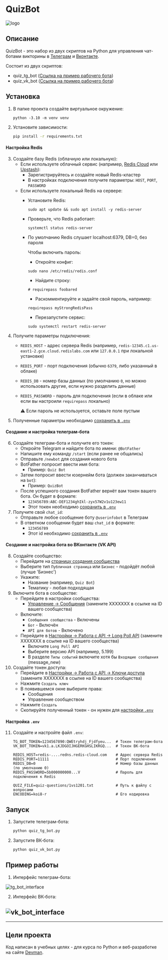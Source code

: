 # QuizBot
![logo](logo.png)

## Описание
QuizBot - это набор из двух скриптов на Python для управления чат-ботами викторины в [Телеграм](https://telegram.org) и [Вконтакте](https://vk.ru).

Состоит из двух скриптов:
- quiz_tg_bot ([Ссылка на пример рабочего бота](https://t.me/QuizBot_BotBot))
- quiz_vk_bot ([Ссылка на пример рабочего бота](https://vk.ru/club233068100))

## Установка
1. В папке проекта создайте виртуальное окружение:
    ```
    python -3.10 -m venv venv
    ```
2. Установите зависимости:
    ```bash
    pip install -r requirements.txt
    ```
#### Настройка Redis
3. Создайте базу Redis (облачную или локальную):
    - Если используете облачный сервис (например, [Redis Cloud](https://redis.com/try-free/) или [Upstash](https://upstash.com/)):
        - Зарегистрируйтесь и создайте новый Redis-кластер
        - В настройках подключения получите параметры: `HOST`, `PORT`, `PASSWORD`
    - Если используете локальный Redis на сервере:
        - Установите Redis:
          ```
          sudo apt update && sudo apt install -y redis-server
          ```
        - Проверьте, что Redis работает:
          ```
          systemctl status redis-server
          ```
        - По умолчанию Redis слушает localhost:6379, DB=0, без пароля

          Чтобы включить пароль:
            - Откройте конфиг:
            ```
            sudo nano /etc/redis/redis.conf
            ```
            - Найдите строку:
            ```
            # requirepass foobared
            ```
            - Раскомментируйте и задайте свой пароль, например:
            ```
            requirepass myStrongRedisPass
            ```
            - Перезапустите сервис:
            ```
            sudo systemctl restart redis-server
            ```
4. Получите параметры подключения:
    - `REDIS_HOST` - адрес сервера Redis (например, `redis-12345.c1.us-east1-2.gce.cloud.redislabs.com` или `127.0.0.1` при локальной установке)
    - `REDIS_PORT` - порт подключения (обычно `6379`, либо указанный в облаке)
    - `REDIS_DB` - номер базы данных (по умолчанию `0`, но можно использовать другие, если нужно разделить данные)
    - `REDIS_PASSWORD` - пароль для подключения (если в облаке или если вы настроили `requirepass` локально)

        ⚠️ Если пароль не используется, оставьте поле пустым
5. Полученные параметры необходимо [сохранить в `.env`](#настройка-env)

#### Создание и настройка телеграм-бота
6. Создайте телеграм-бота и получите его токен:
    - Откройте Telegram и найдите бота по имени: `@BotFather`
    - Напишите ему команду `/start` (если ранее не общались)
    - Отправьте `/newbot` для создания нового бота
    - BotFather попросит ввести имя бота:
        - Пример: `Quiz Bot`
    - Затем попросит ввести юзернейм бота (должен заканчиваться на `bot`):
        - Пример: `QuizBot`
    - После успешного создания BotFather вернёт вам токен вашего бота. Он будет в формате:
        - `123456789:ABC-DEF1234ghIkl-zyx57W2v1u123ew11`
        - Этот токен необходимо [сохранить в `.env`](#настройка-env)
7. Получите свой `chat_id`:
    - Отправьте любое сообщение боту `@userinfobot` в Телеграм
    - В ответном сообщении будет ваш `chat_id` в формате:
        - `123456789`
        - Этот id необходимо [сохранить в `.env`](#настройка-env)
#### Создание и настройка бота во ВКонтакте (VK API)
8. Создайте сообщество:
    - Перейдите на [страницу создания сообщества](https://vk.com/groups_create)
    - Выберите тип `Публичная страница` или `Бизнес` - подойдёт любой (лучше 'Бизнес')
    - Укажите:
      - Название (например, `Quiz Bot`)
      - Тематику - любая подходящая
9. Включите бота в сообществе:
    - Перейдите в настройки сообщества:
      - [Управление → Сообщения](https://vk.com/clubXXXXXXX?act=messages) (замените XXXXXXX в ссылке на ID вашего сообщества)
    - Включите:
      - `Сообщения сообщества` - Включены
      - `Бот` - Включён
      - `API для ботов` - Включено
    - Перейдите в [Настройки → Работа с API → Long Poll API](https://vk.com/clubXXXXXXX?act=api&section=longpoll) (замените XXXXXXX в ссылке на ID вашего сообщества)
      - Включите `Long Poll API`
      - Выберите версию API (например, 5.199)
      - В разделе `Типы событий` включите хотя бы `Входящие сообщения` (message_new)
10. Создайте токен доступа:
    - Перейдите в [Настройки → Работа с API → Ключи доступа](https://vk.com/clubXXXXXXX?act=api&section=access) (замените XXXXXXX в ссылке на ID вашего сообщества)
    - Нажмите `Создать ключ`
    - В появившемся окне выберите права:
      - Сообщения
      - Управление сообществом
    - Нажмите `Создать`
    - Скопируйте полученный токен - он нужен для [настройки `.env`](#настройка-env)

#### Настройка `.env`
11. Создайте и настройте файл `.env`:
    ```env
    TG_BOT_TOKEN=1234567890:QWEtryhdj_Fjdfyeu...  # Токен телеграм-бота
    VK_BOT_TOKEN=vk1.a.LKJDGOIJHGERKGHSLIKRGQ...  # Токен ВК-бота

    REDIS_HOST=redis-....redns.redis-cloud.com    # Адрес сервера Redis
    REDIS_PORT=11111                              # Порт подключения
    REDIS_DB=0                                    # Номер базы данных (по умолчанию 0)
    REDIS_PASSWORD=5b000000000...V                # Пароль для подключения к Redis 
    
    QUIZ_FILE=quiz-questions/1vs1201.txt          # Путь к файлу с вопросами
    ENCODING=koi8-r                               # Его кодировка
    ```

## Запуск
1. Запустите телеграм-бота:
    ```bash
    python quiz_tg_bot.py
    ```
2. Запустите ВК-бота:
    ```bash
    python quiz_vk_bot.py
    ```

## Пример работы
1. Интерфейс телеграм-бота:

![tg_bot_interface](tg_bot_interface.png)

2. Интерфейс ВК-бота:

![vk_bot_interface](vk_bot_interface.png)
--------------------------------------------
--------------------------------------------


## Цели проекта

Код написан в учебных целях - для курса по Python и веб-разработке на сайте [Devman](https://dvmn.org).